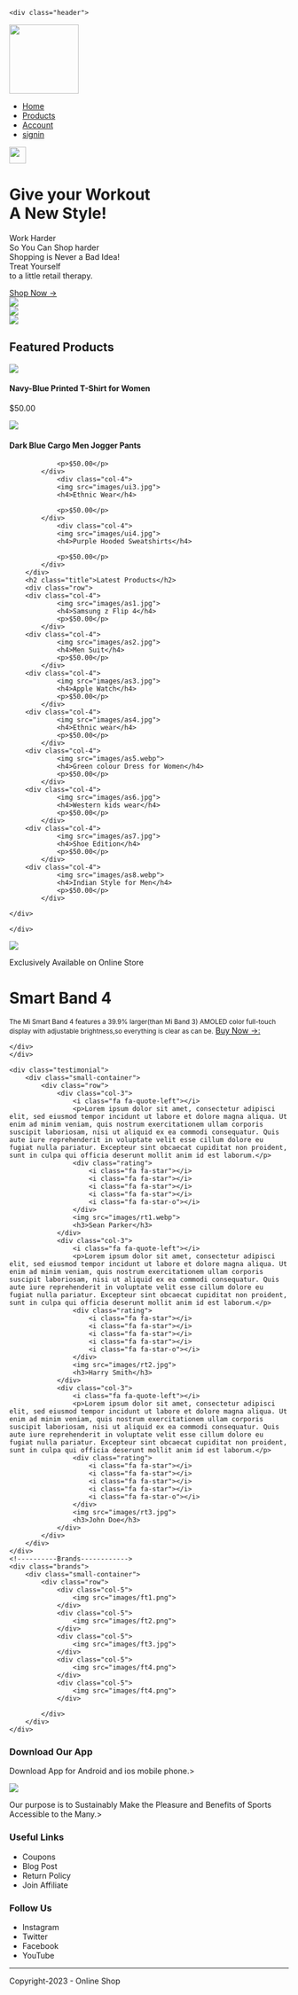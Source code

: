 <!DOCTYPE html>
<html lang="en">
<head>
    <meta charset="UTF-8">
    <meta name="viewport" content="width=device-width, initial-scale=1.0">
    <title>OnlineStore | Retail Website Design</title>
    <link rel="stylesheet" href="products.css">
    <link href="https://fonts.googleapis.com/css2?family=Poppins:wght@300;400;500;700&display=swap" rel="stylesheet">
   <link rel="stylesheet" href="https://cdn.jsdelivr.net/npm/@fortawesome/fontawesome-free@6.2.1/css/fontawesome.min.css">
</head>
<body>
    
    <div class="header">
   <div class="container"> 
    <div class="navbar">
        <div class="logo">
            <img src="images/logo1.png" width="125px">
        </div>
        <nav>    
            <ul>
                <li><a href="#">Home</a></li>
                <li><a href="products.php">Products</a></li>
                <li><a href="index.php">Account</a></li>
                <li><a href="index.php">signin</a></li>  
            </ul>  
        </nav>
        <img src="https://media.istockphoto.com/id/1135928121/photo/empty-top-view-mini-pink-shopping-cart-or-trolley-shopping-on-pink-background-concept.jpg?s=170667a&w=0&k=20&c=tqyizFF6MtJEbNMCZcagwQkVc2BIFkPZKrF3jDNPso4=" width="30px" height="30px">
    </div> 
    <div class="row">
        <div class="col-2">
            <h1>Give your Workout<br>A New Style!</h1>
            <p>Work Harder<br>So You Can Shop harder<br>Shopping is Never a Bad Idea!<br>Treat Yourself<br>to a little retail therapy.</p>
            <a href="" class="btn">Shop Now &#8594;</a>
        </div>
        <div class="col-2">
            <img src="images/gh1.png" alt="">
   </div>
       </div>
    </div>
    </div>
    <!---------featured categories----------->
    <div class="categories">
        <div class="small-container">
        <div class="row">
            <div class="col-3">
                <img src="images/ct1.webp">
            </div>
            <div class="col-3">
                <img src="images/ct2.jpg">
            </div>
            <div class="col-3">
                <img src="images/ct3.webp">
            </div>
        </div>
    </div>
    </div>
    <!--------featured products----------->
    <div class="small-container">
        <h2 class="title">Featured Products</h2>
        <div class="row">
            <div class="col-4">
                <img src="images/ui1.webp">
                <h4>Navy-Blue Printed T-Shirt for Women</h4>
                <p>$50.00</p>
            </div>
                <div class="col-4">
                <img src="images/ui2.jpg">
                <h4>Dark Blue Cargo Men Jogger Pants</h4>
            
                <p>$50.00</p>
            </div>
                <div class="col-4">
                <img src="images/ui3.jpg">
                <h4>Ethnic Wear</h4>
                
                <p>$50.00</p>
            </div>
                <div class="col-4">
                <img src="images/ui4.jpg">
                <h4>Purple Hooded Sweatshirts</h4>
            
                <p>$50.00</p>
            </div>
        </div>
        <h2 class="title">Latest Products</h2>
        <div class="row">
        <div class="col-4">
                <img src="images/as1.jpg">
                <h4>Samsung z Flip 4</h4>
                <p>$50.00</p>
            </div>
        <div class="col-4">
                <img src="images/as2.jpg">
                <h4>Men Suit</h4>
                <p>$50.00</p>
            </div>
        <div class="col-4">
                <img src="images/as3.jpg">
                <h4>Apple Watch</h4>
                <p>$50.00</p>
            </div>
        <div class="col-4">
                <img src="images/as4.jpg">
                <h4>Ethnic wear</h4>
                <p>$50.00</p>
            </div>
        <div class="col-4">
                <img src="images/as5.webp">
                <h4>Green colour Dress for Women</h4>
                <p>$50.00</p>
            </div>
        <div class="col-4">
                <img src="images/as6.jpg">
                <h4>Western kids wear</h4>
                <p>$50.00</p>
            </div>
        <div class="col-4">
                <img src="images/as7.jpg">
                <h4>Shoe Edition</h4>
                <p>$50.00</p>
            </div>
        <div class="col-4">
                <img src="images/as8.webp">
                <h4>Indian Style for Men</h4>
                <p>$50.00</p>
            </div>
    
    </div>
    
    </div>
<!--------offer------->
<div class="offer">
    <div class="small-container">
        <div class="row">
            <div class="col-2">
                 <img src="images/asd.jpg" class="offer-img">
            </div>
            <div class="col-2">
                <p>Exclusively Available on Online Store</p>
                <h1>Smart Band 4</h1>
                <small>The Mi Smart Band 4 features a 39.9% larger(than Mi Band 3) AMOLED color full-touch display with adjustable brightness,so everything is clear as can be.</small>
                <a href="" class="btn">Buy Now &#8594:</a>
            </div>
        </div>
             
    </div>
    </div>
<!-------testimonial----------->
    <div class="testimonial">
        <div class="small-container">
            <div class="row">
                <div class="col-3">
                    <i class="fa fa-quote-left"></i>
                    <p>Lorem ipsum dolor sit amet, consectetur adipisci elit, sed eiusmod tempor incidunt ut labore et dolore magna aliqua. Ut enim ad minim veniam, quis nostrum exercitationem ullam corporis suscipit laboriosam, nisi ut aliquid ex ea commodi consequatur. Quis aute iure reprehenderit in voluptate velit esse cillum dolore eu fugiat nulla pariatur. Excepteur sint obcaecat cupiditat non proident, sunt in culpa qui officia deserunt mollit anim id est laborum.</p>
                    <div class="rating">
                        <i class="fa fa-star"></i>
                        <i class="fa fa-star"></i>
                        <i class="fa fa-star"></i>
                        <i class="fa fa-star"></i>
                        <i class="fa fa-star-o"></i>
                    </div>
                    <img src="images/rt1.webp">
                    <h3>Sean Parker</h3>
                </div>
                <div class="col-3">
                    <i class="fa fa-quote-left"></i>
                    <p>Lorem ipsum dolor sit amet, consectetur adipisci elit, sed eiusmod tempor incidunt ut labore et dolore magna aliqua. Ut enim ad minim veniam, quis nostrum exercitationem ullam corporis suscipit laboriosam, nisi ut aliquid ex ea commodi consequatur. Quis aute iure reprehenderit in voluptate velit esse cillum dolore eu fugiat nulla pariatur. Excepteur sint obcaecat cupiditat non proident, sunt in culpa qui officia deserunt mollit anim id est laborum.</p>
                    <div class="rating">
                        <i class="fa fa-star"></i>
                        <i class="fa fa-star"></i>
                        <i class="fa fa-star"></i>
                        <i class="fa fa-star"></i>
                        <i class="fa fa-star-o"></i>
                    </div>
                    <img src="images/rt2.jpg">
                    <h3>Harry Smith</h3>
                </div>
                <div class="col-3">
                    <i class="fa fa-quote-left"></i>
                    <p>Lorem ipsum dolor sit amet, consectetur adipisci elit, sed eiusmod tempor incidunt ut labore et dolore magna aliqua. Ut enim ad minim veniam, quis nostrum exercitationem ullam corporis suscipit laboriosam, nisi ut aliquid ex ea commodi consequatur. Quis aute iure reprehenderit in voluptate velit esse cillum dolore eu fugiat nulla pariatur. Excepteur sint obcaecat cupiditat non proident, sunt in culpa qui officia deserunt mollit anim id est laborum.</p>
                    <div class="rating">
                        <i class="fa fa-star"></i>
                        <i class="fa fa-star"></i>
                        <i class="fa fa-star"></i>
                        <i class="fa fa-star"></i>
                        <i class="fa fa-star-o"></i>
                    </div>
                    <img src="images/rt3.jpg">
                    <h3>John Doe</h3>
                </div>
            </div>
        </div>
    </div>
    <!----------Brands------------>
    <div class="brands">
        <div class="small-container">
            <div class="row">
                <div class="col-5">
                    <img src="images/ft1.png">
                </div> 
                <div class="col-5">
                    <img src="images/ft2.png">
                </div>
                <div class="col-5">
                    <img src="images/ft3.jpg">
                </div>
                <div class="col-5">
                    <img src="images/ft4.png">
                </div>
                <div class="col-5">
                    <img src="images/ft4.png">
                </div>
                
            </div>    
        </div>
    </div>
    

<!--------Footer--------->

<div class="footer">
    <div class="container">
        <div class="row">
            <div class="footer-col-1">
                <h3>Download Our App</h3>
                <p>Download App for Android and ios mobile phone.></p>
            </div>
            <div class="footer-col-2">
                <img src="images/io.png">
                <p>Our purpose is to Sustainably Make the Pleasure and Benefits of Sports Accessible to the Many.></p>
            </div>
            <div class="footer-col-3">
                <h3>Useful Links</h3>
                <ul>
                    <li>Coupons</li>
                    <li>Blog Post</li>
                    <li>Return Policy</li>
                    <li>Join Affiliate</li>
                </ul>
            </div>
            <div class="footer-col-4">
                <h3>Follow Us</h3>
                <ul>
                    <li>Instagram</li>
                    <li>Twitter</li>
                    <li>Facebook</li>
                    <li>YouTube</li>
                </ul>
            </div>
        </div>
        <hr>
        <p class="copyright">Copyright-2023 - Online Shop</p>
    </div>
</div>    
    </body>
</html>
